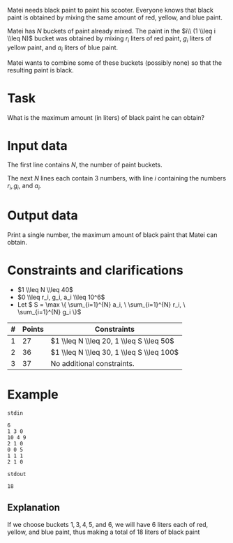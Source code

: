 Matei needs black paint to paint his scooter. Everyone knows that black paint is obtained by mixing the same amount of red, yellow, and blue paint.

Matei has $N$ buckets of paint already mixed. The paint in the $i\\ (1 \\leq i \\leq N)$ bucket was obtained by mixing $r_i$ liters of red paint, $g_i$ liters of yellow paint, and $a_i$ liters of blue paint.

Matei wants to combine some of these buckets (possibly none) so that the resulting paint is black.

# Task 

What is the maximum amount (in liters) of black paint he can obtain?

# Input data

The first line contains $N$, the number of paint buckets.

The next $N$ lines each contain $3$ numbers, with line $i$ containing the numbers $r_i, g_i$, and $a_i$.

# Output data

Print a single number, the maximum amount of black paint that Matei can obtain.

# Constraints and clarifications

* $1 \\leq N \\leq 40$
* $0 \\leq r_i, g_i, a_i \\leq 10^6$
* Let $ S = \max \\{ \sum_{i=1}^{N} a_i, \\ \sum_{i=1}^{N} r_i, \\ \sum_{i=1}^{N} g_i \\}$

| # | Points | Constraints          |
| - | ------ | -------------------- |
| 1 | 27     | $1 \\leq N \\leq 20, 1 \\leq S \\leq 50$ |
| 2 | 36     | $1 \\leq N \\leq 30, 1 \\leq S \\leq 100$     |
| 3 | 37     | No additional constraints.      |

# Example

`stdin`
```
6
1 3 0
10 4 9
2 1 0
0 0 5
1 1 1
2 1 0
```

`stdout`
```
18
```

## Explanation

If we choose buckets $1, 3, 4, 5$, and $6$, we will have $6$ liters each of red, yellow, and blue paint, thus making a total of $18$ liters of black paint